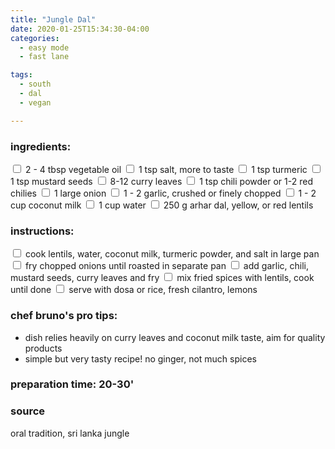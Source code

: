 ```yaml
---
title: "Jungle Dal"
date: 2020-01-25T15:34:30-04:00
categories:
  - easy mode
  - fast lane

tags:
  - south
  - dal
  - vegan

---
```


### ingredients:

<input type="checkbox"> 2 - 4 tbsp vegetable oil
<input type="checkbox"> 1 tsp salt, more to taste
<input type="checkbox"> 1 tsp turmeric
<input type="checkbox"> 1 tsp mustard seeds
<input type="checkbox"> 8-12 curry leaves
<input type="checkbox"> 1 tsp chili powder or 1-2 red chilies
<input type="checkbox"> 1 large onion
<input type="checkbox"> 1 - 2 garlic, crushed or finely chopped
<input type="checkbox"> 1 - 2 cup coconut milk
<input type="checkbox"> 1 cup water
<input type="checkbox"> 250 g arhar dal, yellow, or red lentils

### instructions:
<input type="checkbox"> cook lentils, water, coconut milk, turmeric powder, and salt in large pan
<input type="checkbox"> fry chopped onions until roasted in separate pan
<input type="checkbox"> add garlic, chili, mustard seeds, curry leaves and fry
<input type="checkbox"> mix fried spices with lentils, cook until done
<input type="checkbox"> serve with dosa or rice, fresh cilantro, lemons

### chef bruno's pro tips:

- dish relies heavily on curry leaves and coconut milk taste, aim for quality products
- simple but very tasty recipe! no ginger, not much spices

### preparation time: 20-30'

### source

oral tradition, sri lanka jungle



